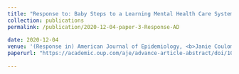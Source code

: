 ```yaml
---
title: "Response to: Baby Steps to a Learning Mental Health Care System: Can we do the Work?"
collection: publications
permalink: /publication/2020-12-04-paper-3-Response-AD
 
date: 2020-12-04
venue: '(Response in) American Journal of Epidemiology, <b>Janie Coulombe</b> , Erica EM Moodie, Susan M. Shortreed, and Christel Renoux'
paperurl: "https://academic.oup.com/aje/advance-article-abstract/doi/10.1093/aje/kwaa262/6028712"
 
---
```

 
